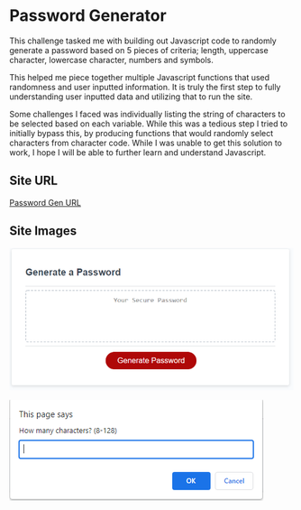 # Password Generator

This challenge tasked me with building out Javascript code to randomly generate a password based on 5 pieces of criteria; length, uppercase character, lowercase character, numbers and symbols. 

This helped me piece together multiple Javascript functions that used randomness and user inputted information. It is truly the first step to fully understanding user inputted data and utilizing that to run the site. 

Some challenges I faced was individually listing the string of characters to be selected based on each variable. While this was a tedious step I tried to initially bypass this, by producing functions that would randomly select characters from character code. While I was unable to get this solution to work, I hope I will be able to further learn and understand Javascript. 
 

## Site URL

[Password Gen URL](https://puzzlesx1.github.io/Javascript-Password-Generator/)

## Site Images

![Password Generator](/Password-Gen/Assests/Images/PWGen.PNG)

![PW Prompt](/Password-Gen/Assests/Images/Prompt.PNG)


